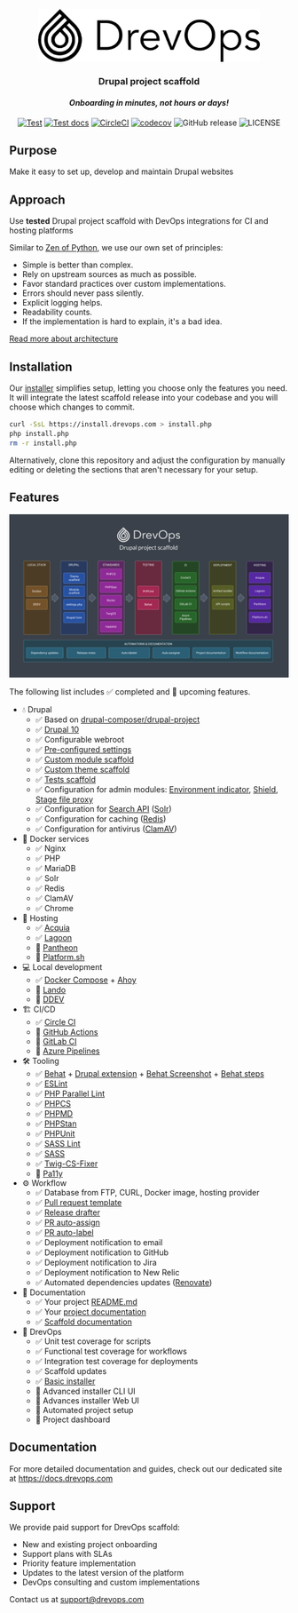 <div align="center">
  <picture>
    <source media="(prefers-color-scheme: dark)" srcset=".scaffold/docs/content/assets/logo-horiz-dark.png">
    <img width="400" src=".scaffold/docs/content/assets/logo-horiz-light.png" alt="DrevOps Logo">
  </picture>
</div>

<h3 align="center">Drupal project scaffold</h3>
<h4 align="center"><em>Onboarding in minutes, not hours or days!</em></h4>

<div align="center">

[![Test](https://github.com/drevops/scaffold/actions/workflows/scaffold-test-common.yml/badge.svg)](https://github.com/drevops/scaffold/actions/workflows/scaffold-test-common.yml)
[![Test docs](https://github.com/drevops/scaffold/actions/workflows/scaffold-test-docs.yml/badge.svg)](https://github.com/drevops/scaffold/actions/workflows/scaffold-test-docs.yml)
[![CircleCI](https://circleci.com/gh/drevops/scaffold.svg?style=shield)](https://circleci.com/gh/drevops/scaffold)
[![codecov](https://codecov.io/gh/drevops/scaffold/graph/badge.svg?token=YDTAEWWT5H)](https://codecov.io/gh/drevops/scaffold)
![GitHub release](https://img.shields.io/github/v/release/drevops/scaffold?logo=github)
![LICENSE](https://img.shields.io/github/license/drevops/scaffold)

</div>

## Purpose

Make it easy to set up, develop and maintain Drupal websites

## Approach

Use **tested** Drupal project scaffold with DevOps integrations for CI and hosting platforms

Similar to [Zen of Python](https://www.python.org/dev/peps/pep-0020/), we use our own set of principles:

* Simple is better than complex.
* Rely on upstream sources as much as possible.
* Favor standard practices over custom implementations.
* Errors should never pass silently.
* Explicit logging helps.
* Readability counts.
* If the implementation is hard to explain, it's a bad idea.

[Read more about architecture](https://docs.drevops.com/latest/introduction/architecture/)

## Installation

Our [installer](https://github.com/drevops/installer) simplifies setup, letting you choose only the features you need. It will integrate the latest scaffold release into your codebase and you will choose which changes to commit.

```bash
curl -SsL https://install.drevops.com > install.php
php install.php
rm -r install.php
```

Alternatively, clone this repository and adjust the configuration by manually editing or deleting the sections that aren't necessary for your setup.

## Features

<div align="center">
  <img alt="DrevOps diagram" src=".scaffold/docs/content/assets/diagram.png">
</div>

The following list includes ✅ completed and 🚧 upcoming features.

* 💧 Drupal
  * ✅ Based on [drupal-composer/drupal-project](https://github.com/drupal-composer/drupal-project)
  * ✅ [Drupal 10](https://www.drupal.org/project/drupal)
  * ✅ Configurable webroot
  * ✅ [Pre-configured settings](web/sites/default/settings.php)
  * ✅ [Custom module scaffold](web/modules/custom/ys_core)
  * ✅ [Custom theme scaffold](web/themes/custom/your_site_theme)
  * ✅ [Tests scaffold](web/modules/custom/ys_core/tests)
  * ✅ Configuration for admin modules: [Environment indicator](https://www.drupal.org/project/environment_indicator), [Shield](https://www.drupal.org/project/shield), [Stage file proxy](https://www.drupal.org/project/stage_file_proxy)
  * ✅ Configuration for [Search API](https://www.drupal.org/project/search_api) ([Solr](https://www.drupal.org/project/search_api_solr))
  * ✅ Configuration for caching ([Redis](https://www.drupal.org/project/redis))
  * ✅ Configuration for antivirus ([ClamAV](https://www.drupal.org/project/clamav))
* 🐳 Docker services
  * ✅ Nginx
  * ✅ PHP
  * ✅ MariaDB
  * ✅ Solr
  * ✅ Redis
  * ✅ ClamAV
  * ✅ Chrome
* 🏨 Hosting
  * ✅ [Acquia](https://www.acquia.com/)
  * ✅ [Lagoon](https://github.com/uselagoon/lagoon)
  * 🚧 [Pantheon](https://pantheon.io/)
  * 🚧 [Platform.sh](https://platform.sh/)
* 💻 Local development
  * ✅ [Docker Compose](https://docs.docker.com/compose/) + [Ahoy](https://github.com/ahoy-cli/ahoy)
  * 🚧 [Lando](https://lando.dev/)
  * 🚧 [DDEV](https://ddev.readthedocs.io/)
* 🏗️ CI/CD
  * ✅ [Circle CI](https://circleci.com/)
  * 🚧 [GitHub Actions](https://github.com/features/actions)
  * 🚧 [GitLab CI](https://docs.gitlab.com/ee/ci/)
  * 🚧 [Azure Pipelines](https://azure.microsoft.com/en-us/services/devops/pipelines/)
* 🛠️ Tooling
  * ✅ [Behat](https://docs.behat.org/en/latest/) + [Drupal extension](https://github.com/jhedstrom/drupalextension) + [Behat Screenshot](https://github.com/drevops/behat-screenshot) + [Behat steps](https://github.com/drevops/behat-steps)
  * ✅ [ESLint](https://eslint.org/)
  * ✅ [PHP Parallel Lint](https://github.com/php-parallel-lint/PHP-Parallel-Lint)
  * ✅ [PHPCS](https://github.com/squizlabs/PHP_CodeSniffer)
  * ✅ [PHPMD](https://phpmd.org/)
  * ✅ [PHPStan](https://github.com/phpstan/phpstan)
  * ✅ [PHPUnit](https://phpunit.de/)
  * ✅ [SASS Lint](https://github.com/sasstools/sass-lint)
  * ✅ [SASS](https://sass-lang.com/)
  * ✅ [Twig-CS-Fixer](https://github.com/VincentLanglet/Twig-CS-Fixer)
  * 🚧 [Pa11y](https://pa11y.org/)
* ⚙️ Workflow
  * ✅ Database from FTP, CURL, Docker image, hosting provider
  * ✅ [Pull request template](.github/PULL_REQUEST_TEMPLATE.md)
  * ✅ [Release drafter](https://github.com/release-drafter/release-drafter)
  * ✅ [PR auto-assign](https://github.com/toshimaru/auto-author-assign)
  * ✅ [PR auto-label](https://github.com/eps1lon/actions-label-merge-conflict)
  * ✅ Deployment notification to email
  * ✅ Deployment notification to GitHub
  * ✅ Deployment notification to Jira
  * ✅ Deployment notification to New Relic
  * ✅ Automated dependencies updates ([Renovate](https://www.mend.io/renovate/))
* 📖 Documentation
  * ✅ Your project [README.md](README.dist.md)
  * ✅ Your [project documentation](docs)
  * ✅ [Scaffold documentation](https://docs.drevops.com/)
* 🧪 DrevOps
  * ✅ Unit test coverage for scripts
  * ✅ Functional test coverage for workflows
  * ✅ Integration test coverage for deployments
  * ✅ Scaffold updates
  * ✅ [Basic installer](https://install.drevops.com/)
  * 🚧 Advanced installer CLI UI
  * 🚧 Advances installer Web UI
  * 🚧 Automated project setup
  * 🚧 Project dashboard

## Documentation

For more detailed documentation and guides, check out our dedicated site at https://docs.drevops.com

## Support

We provide paid support for DrevOps scaffold:

- New and existing project onboarding
- Support plans with SLAs
- Priority feature implementation
- Updates to the latest version of the platform
- DevOps consulting and custom implementations

Contact us at support@drevops.com
